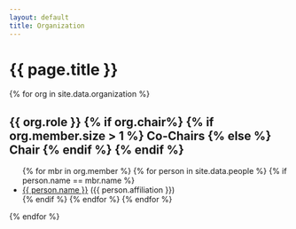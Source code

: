 ```yaml
---
layout: default
title: Organization
---
```


<h1 class="display-5 mb-4">
    {{ page.title }}
</h1>

{% for org in site.data.organization %}
<h2 class="organization">
  {{ org.role }}
  {% if org.chair%}
    {% if org.member.size > 1 %}
      Co-Chairs
    {% else %}
      Chair
    {% endif %}
  {% endif %}
</h2>
<ul class="organization">
  {% for mbr in org.member %}
    {% for person in site.data.people %}
      {% if person.name == mbr.name %}
        <li><a href="{{ person.url }}">{{ person.name }}</a> ({{ person.affiliation }})</li>
      {% endif %}
    {% endfor %}
  {% endfor %}
</ul>
{% endfor %}